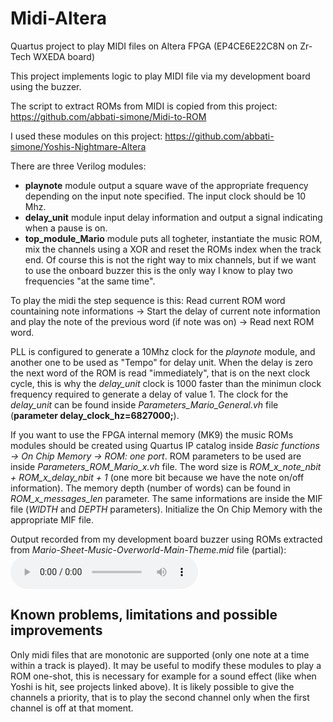 # Midi-Altera
Quartus project to play MIDI files on Altera FPGA (EP4CE6E22C8N on Zr-Tech WXEDA board)

This project implements logic to play MIDI file via my development board using the buzzer.

The script to extract ROMs from MIDI is copied from this project: https://github.com/abbati-simone/Midi-to-ROM

I used these modules on this project: https://github.com/abbati-simone/Yoshis-Nightmare-Altera

There are three Verilog modules:
* **playnote** module output a square wave of the appropriate frequency depending on the input note specified. The input clock should be 10 Mhz.
* **delay_unit** module input delay information and output a signal indicating when a pause is on.
* **top_module_Mario** module puts all togheter, instantiate the music ROM, mix the channels using a XOR and reset the ROMs index when the track end. Of course this is not the right way to mix channels, but if we want to use the onboard buzzer this is the only way I know to play two frequencies "at the same time".

To play the midi the step sequence is this:
Read current ROM word countaining note informations -> Start the delay of current note information and play the note of the previous word (if note was on) -> Read next ROM word.

PLL is configured to generate a 10Mhz clock for the *playnote* module, and another one to be used as "Tempo" for delay unit. When the delay is zero the next word of the ROM is read "immediately", that is on the next clock cycle, this is why the *delay_unit* clock is 1000 faster than the minimun clock frequency required to generate a delay of value 1. The clock for the *delay_unit* can be found inside *Parameters_Mario_General.vh* file (**parameter delay_clock_hz=6827000;**).

If you want to use the FPGA internal memory (MK9) the music ROMs modules should be created using Quartus IP catalog inside *Basic functions -> On Chip Memory -> ROM: one port*.
ROM parameters to be used are inside *Parameters_ROM_Mario_x.vh* file. The word size is *ROM_x_note_nbit + ROM_x_delay_nbit + 1* (one more bit because we have the note on/off information). The memory depth (number of words) can be found in *ROM_x_messages_len* parameter. The same informations are inside the MIF file (*WIDTH* and *DEPTH* parameters). Initialize the On Chip Memory with the appropriate MIF file.

Output recorded from my development board buzzer using ROMs extracted from *Mario-Sheet-Music-Overworld-Main-Theme.mid* file (partial):
![Output board buzzer record](https://github.com/abbati-simone/Midi-Altera/blob/master/doc/Output_board_buzzer_record.mp3 "Output board buzzer record")

Known problems, limitations and possible improvements
-----------------------------------------------------
Only midi files that are monotonic are supported (only one note at a time within a track is played).
It may be useful to modify these modules to play a ROM one-shot, this is necessary for example for a sound effect (like when Yoshi is hit, see projects linked above).
It is likely possible to give the channels a priority, that is to play the second channel only when the first channel is off at that moment.

